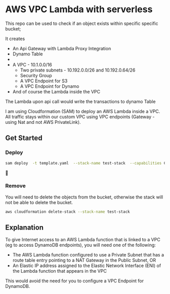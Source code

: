 # AWS VPC Lambda with serverless

This repo can be used to check if an object exists within specific specific bucket;

It creates
* An Api Gateway with Lambda Proxy Integration
* Dynamo Table 
*
* A VPC - 10.1.0.0/16
    * Two private subnets - 10.192.0.0/26 and 10.192.0.64/26
    * Security Group 
    * A VPC Endpoint for S3
    * A VPC Endpoint for Dynamo
* And of course the Lambda inside the VPC


The Lambda upon api call would write the transactions to dynamo Table

I am using Cloudformation (SAM) to deploy an AWS Lambda inside a VPC. All traffic stays within our custom VPC using VPC endpoints (Gateway - using Nat and not AWS PrivateLink). 

## Get Started

### Deploy

```sh
sam deploy  -t template.yaml  --stack-name test-stack  --capabilities CAPABILITY_IAM CAPABILITY_AUTO_EXPAND --region us-east-1
```
:tada:

### Remove

You will need to delete the objects from the bucket, otherwise the stack will not be able to delete the bucket.

```sh
aws cloudformation delete-stack --stack-name test-stack 
```

## Explanation

To give Internet access to an AWS Lambda function that is linked to a VPC (eg to access DynamoDB endpoints), you will need one of the following:

   * The AWS Lambda function configured to use a Private Subnet that has a route table entry pointing to a NAT Gateway in the Public Subnet, OR
   * An Elastic IP address assigned to the Elastic Network Interface (ENI) of the Lambda function that appears in the VPC

This would avoid the need for you to configure a VPC Endpoint for DynamoDB.
